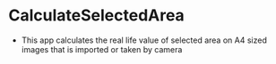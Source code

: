 # CalculateSelectedArea

+ This app calculates the real life value of selected area on A4 sized images that is imported or taken by camera
